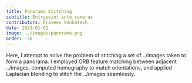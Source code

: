 ```yaml
---
title: Panorama Stitching
subtitle: Entrypoint into cameras
contributors: Praveen Venkatesh 
date: 2022-01-01
image: ../images/panorama.png
order: -30
---
```

Here, I attempt to solve the problem of stitching a set of ../images taken to form a panorama. I employed ORB feature matching between adjacent ../images, computed homography to match orientations, and applied Laplacian blending to stitch the ../images seamlessly.